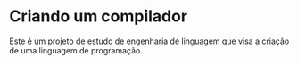 # Criando um compilador
Este é um projeto de estudo de engenharia de linguagem que visa a criação de uma linguagem de programação.

